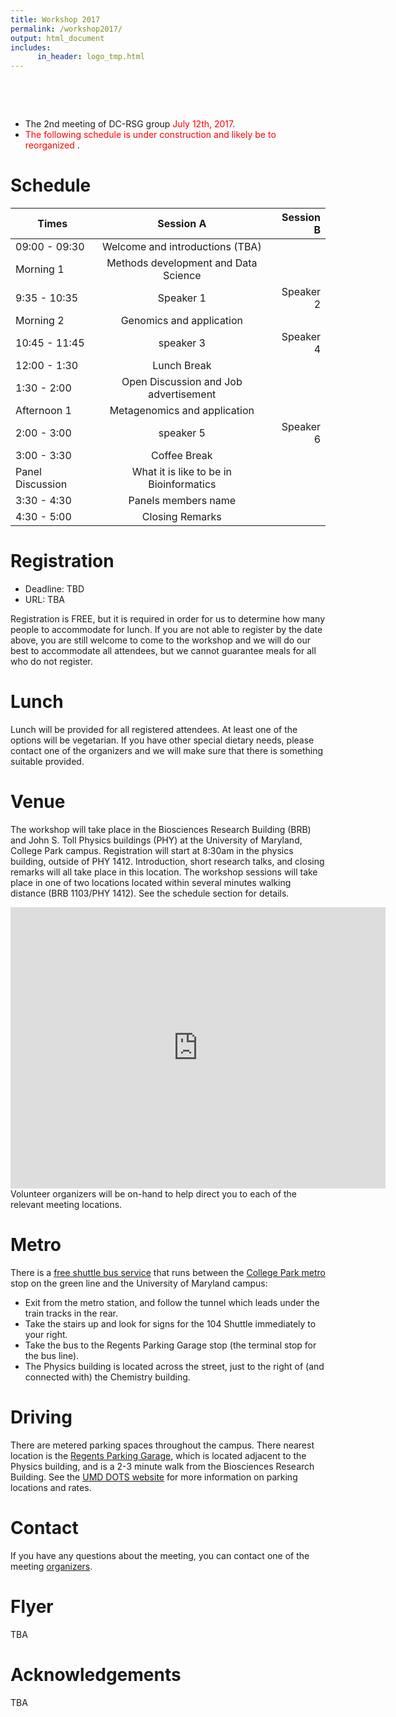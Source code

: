 ```yaml
---
title: Workshop 2017
permalink: /workshop2017/
output: html_document
includes:
      in_header: logo_tmp.html
---
```


&nbsp;

&nbsp;


* The 2nd meeting of DC-RSG group <span style="color:red"> July 12th, 2017</span>.
* <span style="color:red"> The following schedule is under construction and likely be to reorganized </span>.

# Schedule

| Times         | Session A     | Session B  |
| ------------- |:-------------:| ----------:|
| 09:00 - 09:30 | Welcome and introductions (TBA) |
| Morning 1 | Methods development and Data Science
9:35 - 10:35      | Speaker 1      |   Speaker 2 |
| Morning 2 | Genomics and application
10:45 - 11:45 | speaker 3      |    Speaker 4 |
| 12:00 - 1:30 | Lunch Break                |
| 1:30 - 2:00 | Open Discussion and Job advertisement            |
| Afternoon 1 | Metagenomics and application
2:00 - 3:00 | speaker 5      |    Speaker 6 |
| 3:00 - 3:30 | Coffee Break                |
| Panel Discussion | What it is like to be in Bioinformatics
3:30 - 4:30 | Panels members name |
| 4:30 - 5:00 | Closing Remarks                |



# Registration
 * Deadline: TBD
 * URL: TBA

Registration is FREE, but it is required in order for us to determine how many people to accommodate for lunch. If you are not able to register by the date above, you are still welcome to come to the workshop and we will do our best to accommodate all attendees, but we cannot guarantee meals for all who do not register.

# Lunch

Lunch will be provided for all registered attendees. At least one of the options will be vegetarian. If you have other special dietary needs, please contact one of the organizers and we will make sure that there is something suitable provided.

# Venue

The workshop will take place in the Biosciences Research Building (BRB) and John S. Toll Physics buildings (PHY) at the University of Maryland, College Park campus. Registration will start at 8:30am in the physics building, outside of PHY 1412. Introduction, short research talks, and closing remarks will all take place in this location. The workshop sessions will take place in one of two locations located within several minutes walking distance (BRB 1103/PHY 1412). See the schedule section for details.

<iframe src="https://www.google.com/maps/embed?pb=!1m18!1m12!1m3!1d1550.5816424233808!2d-76.94461960346305!3d38.988769605031734!2m3!1f0!2f0!3f0!3m2!1i1024!2i768!4f13.1!3m3!1m2!1s0x0%3A0x97cf5f9cc3eb592!2sThe+Biological+Sciences+Graduate+Program+(BISI)!5e0!3m2!1sen!2sus!4v1491058682249" width="600" height="450" frameborder="0" style="border:0" allowfullscreen></iframe>
Volunteer organizers will be on-hand to help direct you to each of the relevant meeting locations.


# Metro

There is a [free shuttle bus service](http://www.dots.umd.edu/schedules.html) that runs between the [College Park metro](http://www.wmata.com/rail/station_detail.cfm?station_id=79) stop on the green line and the University of Maryland campus:

* Exit from the metro station, and follow the tunnel which leads under the train tracks in the rear.
* Take the stairs up and look for signs for the 104 Shuttle immediately to your right.
* Take the bus to the Regents Parking Garage stop (the terminal stop for the bus line).
* The Physics building is located across the street, just to the right of (and connected with) the Chemistry building.

# Driving

There are metered parking spaces throughout the campus. There nearest location is the [Regents Parking Garage](https://goo.gl/maps/4ySBbiKtm7n), which is located adjacent to the Physics building, and is a 2-3 minute walk from the Biosciences Research Building. See the [UMD DOTS website](http://www.transportation.umd.edu/maps&apps.html) for more information on parking locations and rates.

# Contact

If you have any questions about the meeting, you can contact one of the meeting [organizers](https://iscb-dc-rsg.github.io/organizers/).

# Flyer

  TBA
  
  
# Acknowledgements

TBA
